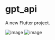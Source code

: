 # gpt_api
A new Flutter project.

![image](https://github.com/user-attachments/assets/4ac2c43f-1dfc-4b31-8e48-e789a9b33d52)
![image](https://github.com/user-attachments/assets/b185124f-28a8-496e-a637-a5c810ead807)
